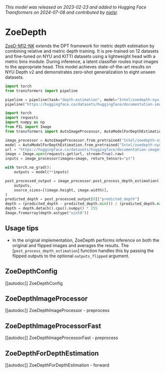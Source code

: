 <!--Copyright 2024 The HuggingFace Team. All rights reserved.

Licensed under the Apache License, Version 2.0 (the "License"); you may not use this file except in compliance with
the License. You may obtain a copy of the License at

http://www.apache.org/licenses/LICENSE-2.0

Unless required by applicable law or agreed to in writing, software distributed under the License is distributed on
an "AS IS" BASIS, WITHOUT WARRANTIES OR CONDITIONS OF ANY KIND, either express or implied. See the License for the
specific language governing permissions and limitations under the License.

⚠️ Note that this file is in Markdown but contain specific syntax for our doc-builder (similar to MDX) that may not be
rendered properly in your Markdown viewer.

-->
*This model was released on 2023-02-23 and added to Hugging Face Transformers on 2024-07-08 and contributed by [nielsr](https://huggingface.co/nielsr).*

# ZoeDepth

[ZoeD-M12-NK](https://huggingface.co/papers/2302.12288) extends the DPT framework for metric depth estimation by combining relative and metric depth training. It is pre-trained on 12 datasets and fine-tuned on NYU and KITTI datasets using a lightweight head with a metric bins module. During inference, a latent classifier routes input images to the appropriate head. This model achieves state-of-the-art results on NYU Depth v2 and demonstrates zero-shot generalization to eight unseen datasets.

<hfoptions id="usage">
<hfoption id="Pipeline">

```py
import torch
from transformers import pipeline

pipeline = pipeline(task="depth-estimation", model="Intel/zoedepth-nyu-kitti", dtype="auto")
pipeline("https://huggingface.co/datasets/huggingface/documentation-images/resolve/main/pipeline-cat-chonk.jpeg")
```

</hfoption>
<hfoption id="AutoModel">

```python
import torch
import requests
import numpy as np
from PIL import Image
from transformers import AutoImageProcessor, AutoModelForDepthEstimation

image_processor = AutoImageProcessor.from_pretrained("Intel/zoedepth-nyu-kitti")
model = AutoModelForDepthEstimation.from_pretrained("Intel/zoedepth-nyu-kitti", dtype="auto")
url = "https://huggingface.co/datasets/huggingface/documentation-images/resolve/main/pipeline-cat-chonk.jpeg"
image = Image.open(requests.get(url, stream=True).raw)
inputs = image_processor(images=image, return_tensors="pt")

with torch.no_grad():
    outputs = model(**inputs)

post_processed_output = image_processor.post_process_depth_estimation(
    outputs,
    source_sizes=[(image.height, image.width)],
)
predicted_depth = post_processed_output[0]["predicted_depth"]
depth = (predicted_depth - predicted_depth.min()) / (predicted_depth.max() - predicted_depth.min())
depth = depth.detach().cpu().numpy() * 255
Image.fromarray(depth.astype("uint8"))
```

</hfoption>
</hfoptions>

## Usage tips

- In the original implementation, ZoeDepth performs inference on both the original and flipped images and averages the results. The [`post_process_depth_estimation`] function handles this by passing the flipped outputs to the optional `outputs_flipped` argument.

## ZoeDepthConfig

[[autodoc]] ZoeDepthConfig

## ZoeDepthImageProcessor

[[autodoc]] ZoeDepthImageProcessor
    - preprocess

## ZoeDepthImageProcessorFast

[[autodoc]] ZoeDepthImageProcessorFast
    - preprocess

## ZoeDepthForDepthEstimation

[[autodoc]] ZoeDepthForDepthEstimation
    - forward

